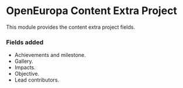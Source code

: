 # OpenEuropa Content Extra Project

This module provides the content extra project fields.

### Fields added
  - Achievements and milestone.
  - Gallery.
  - Impacts.
  - Objective.
  - Lead contributors.
